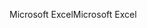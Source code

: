 <span data-ttu-id="1ce91-101">Microsoft Excel</span><span class="sxs-lookup"><span data-stu-id="1ce91-101">Microsoft Excel</span></span>